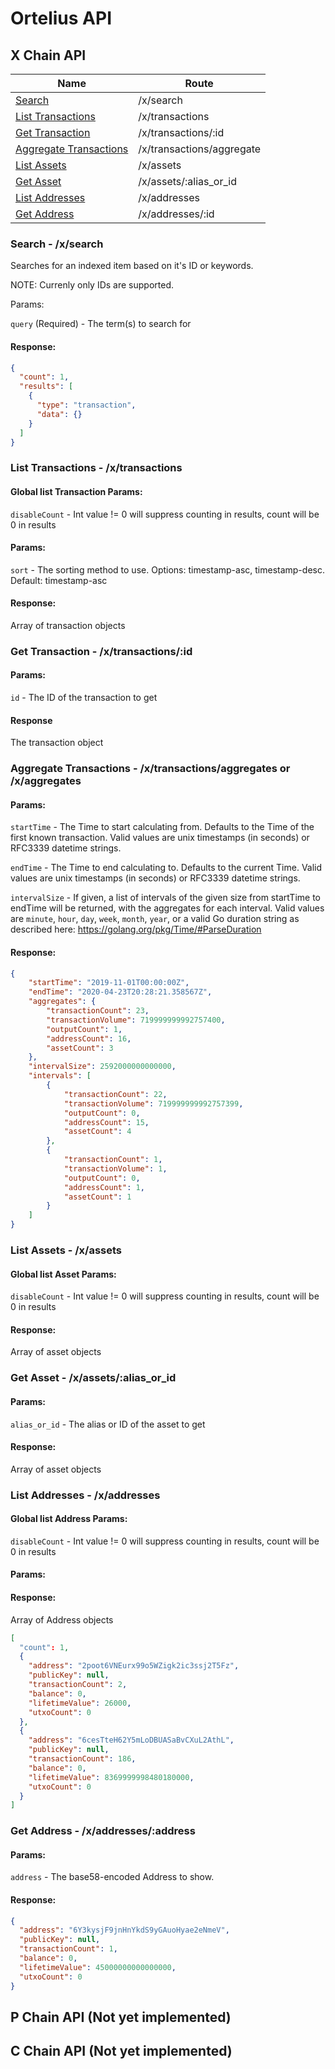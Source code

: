 # Ortelius API

## X Chain API

| Name                                                                        | Route                                    |
|---------------------------                                                 | ----------------------------------------|
| [Search](#search---xsearch)                                                 | /x/search                                |
| [List Transactions](#list-transactions---xtransactions)                     | /x/transactions                          |
| [Get Transaction](#get-transaction---xtransactionsid)                       | /x/transactions/:id                      |
| [Aggregate Transactions](#aggregate-transactions---xaggregatetransactions) | /x/transactions/aggregate                 |
| [List Assets](#list-assets---xassets)                                       | /x/assets                                |
| [Get Asset](#get-asset---xassetsalias_or_id)                                | /x/assets/:alias_or_id                   |
| [List Addresses](#list-addresses---xaddresses)                              | /x/addresses                             |
| [Get Address](#get-address---xaddressesid)                                  | /x/addresses/:id                         |

### Search - /x/search

Searches for an indexed item based on it's ID or keywords.

NOTE: Currenly only IDs are supported.

Params:

`query` (Required) - The term(s) to search for

#### Response:

```json
{
  "count": 1,
  "results": [
    {
      "type": "transaction",
      "data": {}
    }
  ]
}
```

### List Transactions - /x/transactions

#### Global list Transaction Params:

`disableCount` - Int value != 0 will suppress counting in results, count will be 0 in results

#### Params:

`sort` - The sorting method to use. Options: timestamp-asc, timestamp-desc. Default: timestamp-asc

#### Response:

Array of transaction objects

### Get Transaction - /x/transactions/:id

#### Params:

`id` - The ID of the transaction to get

#### Response

The transaction object

### Aggregate Transactions - /x/transactions/aggregates or /x/aggregates

#### Params:

`startTime` - The Time to start calculating from. Defaults to the Time of the first known transaction. Valid values are unix timestamps (in seconds) or RFC3339 datetime strings.

`endTime` - The Time to end calculating to. Defaults to the current Time. Valid values are unix timestamps (in seconds) or RFC3339 datetime strings.

`intervalSize` - If given, a list of intervals of the given size from startTime to endTime will be returned, with the aggregates for each interval. Valid values are `minute`, `hour`, `day`, `week`, `month`, `year`, or a valid Go duration string as described here: https://golang.org/pkg/Time/#ParseDuration 

#### Response:

```json
{
    "startTime": "2019-11-01T00:00:00Z",
    "endTime": "2020-04-23T20:28:21.358567Z",
    "aggregates": {
        "transactionCount": 23,
        "transactionVolume": 719999999992757400,
        "outputCount": 1,
        "addressCount": 16,
        "assetCount": 3
    },
    "intervalSize": 2592000000000000,
    "intervals": [
        {
            "transactionCount": 22,
            "transactionVolume": 719999999992757399,
            "outputCount": 0,
            "addressCount": 15,
            "assetCount": 4
        },
        {
            "transactionCount": 1,
            "transactionVolume": 1,
            "outputCount": 0,
            "addressCount": 1,
            "assetCount": 1
        }
    ]
}
```

### List Assets - /x/assets

#### Global list Asset Params:

`disableCount` - Int value != 0 will suppress counting in results, count will be 0 in results

#### Response:

Array of asset objects

### Get Asset - /x/assets/:alias_or_id

#### Params:

`alias_or_id` - The alias or ID of the asset to get

#### Response:

Array of asset objects

### List Addresses - /x/addresses

#### Global list Address Params:

`disableCount` - Int value != 0 will suppress counting in results, count will be 0 in results

#### Params:

<pagination params>

#### Response:

Array of Address objects

```json
[
  "count": 1,
  {
    "address": "2poot6VNEurx99o5WZigk2ic3ssj2T5Fz",
    "publicKey": null,
    "transactionCount": 2,
    "balance": 0,
    "lifetimeValue": 26000,
    "utxoCount": 0
  },
  {
    "address": "6cesTteH62Y5mLoDBUASaBvCXuL2AthL",
    "publicKey": null,
    "transactionCount": 186,
    "balance": 0,
    "lifetimeValue": 8369999998480180000,
    "utxoCount": 0
  }
]
```

### Get Address - /x/addresses/:address

#### Params:

`address` - The base58-encoded Address to show.

#### Response:

```json
{
  "address": "6Y3kysjF9jnHnYkdS9yGAuoHyae2eNmeV",
  "publicKey": null,
  "transactionCount": 1,
  "balance": 0,
  "lifetimeValue": 45000000000000000,
  "utxoCount": 0
}
```
## P Chain API (Not yet implemented)

## C Chain API (Not yet implemented)
